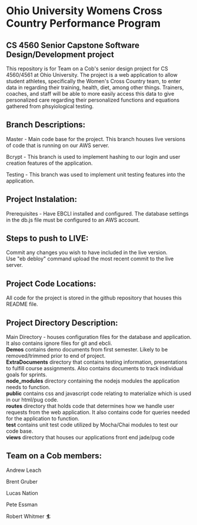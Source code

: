 # Ohio University Womens Cross Country Performance Program

## CS 4560 Senior Capstone Software Design/Development project

This repository is for Team on a Cob's senior design project for CS 4560/4561 at Ohio University. The project is a web application to allow student athletes, specifically the Women's Cross Country team, to enter data in regarding their training, health, diet, among other things. Trainers, coaches, and staff will be able to more easily access this data to give personalized care regarding their personalized functions and equations gathered from phsyiological testing.

## Branch Descriptions:
Master - Main code base for the project.  This branch houses live versions of code that is running on our AWS server.

Bcrypt - This branch is used to implement hashing to our login and user creation features of the application.

Testing - This branch was used to implement unit testing features into the application.

## Project Instalation:
Prerequisites - Have EBCLI installed and configured.  The database settings in the db.js file must be configured to an AWS account.

## Steps to push to LIVE:
Commit any changes you wish to have included in the live version.  
Use "eb debloy" command upload the most recent commit to the live server.

## Project Code Locations:
All code for the project is stored in the github repository that houses this README file.

## Project Directory Description:  
Main Directory - houses configuration files for the database and application.  It also contains ignore files for git and ebcli.  
__Demos__ contains demo documents from first semester. Likely to be removed/trimmed prior to end of project.  
__ExtraDocuments__ directory that contains testing information, presentations to fulfill course assignments.  Also contains documents to track individual goals for sprints.  
__node_modules__ directory containing the nodejs modules the application needs to function.  
__public__ contains css and javascript code relating to materialize which is used in our html/pug code.  
__routes__ directory that holds code that determines how we handle user requests from the web application. It also contains code for queries needed for the application to function.  
__test__ contains unit test code utilized by Mocha/Chai modules to test our code base.  
__views__ directory that houses our applications front end jade/pug code   

## Team on a Cob members:

Andrew Leach

Brent Gruber

Lucas Nation

Pete Essman

Robert Whitmer :surfer:
